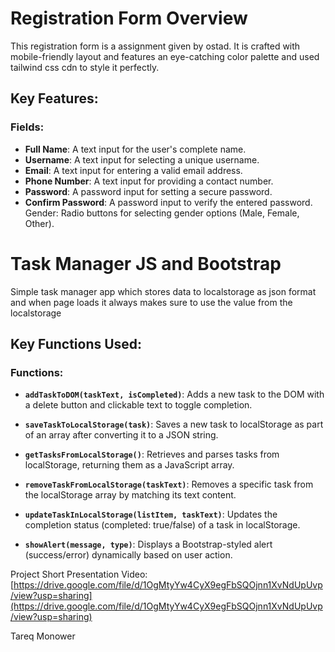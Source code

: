 <!-- @format -->

# Registration Form Overview

This registration form is a assignment given by ostad. It is crafted with mobile-friendly layout and features an eye-catching color palette and used tailwind css cdn to style it perfectly.

## Key Features:

### Fields:

- **Full Name**: A text input for the user's complete name.
- **Username**: A text input for selecting a unique username.
- **Email**: A text input for entering a valid email address.
- **Phone Number**: A text input for providing a contact number.
- **Password**: A password input for setting a secure password.
- **Confirm Password**: A password input to verify the entered password.
  Gender: Radio buttons for selecting gender options (Male, Female, Other).

# Task Manager JS and Bootstrap

Simple task manager app which stores data to localstorage as json format and when page loads it always makes sure to use the value from the localstorage

## Key Functions Used:

### Functions:

- **`addTaskToDOM(taskText, isCompleted)`**: Adds a new task to the DOM with a delete button and clickable text to toggle completion.

- **`saveTaskToLocalStorage(task)`**: Saves a new task to localStorage as part of an array after converting it to a JSON string.

- **`getTasksFromLocalStorage()`**: Retrieves and parses tasks from localStorage, returning them as a JavaScript array.

- **`removeTaskFromLocalStorage(taskText)`**: Removes a specific task from the localStorage array by matching its text content.

- **`updateTaskInLocalStorage(listItem, taskText)`**: Updates the completion status (completed: true/false) of a task in localStorage.

- **`showAlert(message, type)`**: Displays a Bootstrap-styled alert (success/error) dynamically based on user action.

Project Short Presentation Video: [https://drive.google.com/file/d/1OgMtyYw4CyX9egFbSQOjnn1XvNdUpUvp/view?usp=sharing](https://drive.google.com/file/d/1OgMtyYw4CyX9egFbSQOjnn1XvNdUpUvp/view?usp=sharing)

Tareq Monower
